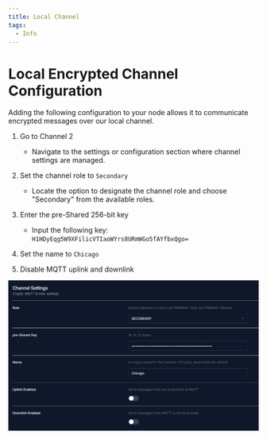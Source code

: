 ```yaml
---
title: Local Channel
tags:
  - Info
---
```

# Local Encrypted Channel Configuration
Adding the following configuration to your node allows it to communicate encrypted messages over our local channel.

1. Go to Channel 2
    - Navigate to the settings or configuration section where channel settings are managed.

2. Set the channel role to `Secondary`
    - Locate the option to designate the channel role and choose "Secondary" from the available roles.

3. Enter the pre-Shared 256-bit key
    - Input the following key: `H1HDyEqg5W9XFilicVTIaoWYrs8URmWGo5fAYfbxQgo=`

4. Set the name to `Chicago`

5. Disable MQTT uplink and downlink

![Local Channel Settings Example](../assets/images/mqtt4.png)